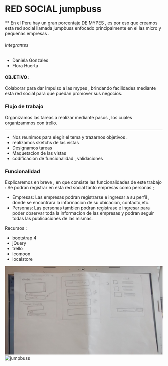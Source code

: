 #  RED SOCIAL jumpbuss

**  En el Peru hay un gran porcentaje DE MYPES , es por eso que creamos esta red social  llamada jumpbuss enfocado principalmente en el las micro y pequeñas empresas .

###### Integrantes
- Daniela Gonzales
- Flora Huerta

#### OBJETIVO :
Colaborar para dar Impulso a las mypes , brindando facilidades mediante esta red social para que puedan promover sus negocios.

### Flujo de trabajo

Organizamos las tareas a realizar mediante pasos , los cuales organizammos con trello.

---
+  Nos reunimos para elegir el tema y trazarnos objetivos .
+ realizamos  sketchs de las vistas
+ Designamos tareas
+ Maquetacion de las vistas
+ codificacion de funcionalidad , validaciones  

### Funcionalidad
Explicaremos en breve  , en que consiste las funcionalidades de este trabajo :
Se podran registrar en esta red social tanto empresas como personas ;
+ Empresas:
Las empresas podran registrarse e ingresar a su perfil , donde se encontrara la informacion de su ubicacion, contacto,etc.
+ Personas:
Las personas tambien podran registrase
e ingresar para poder observar toda la informacion de las empresas y podran seguir todas las publicaciones de las mismas.

Recursos :
- bootstrap 4
- jQuery
- trello
- icomoon
- localstore

![jumpbuss](assets/images/img1.jpg)
![jumpbuss](assets/images/img3.jpg)
